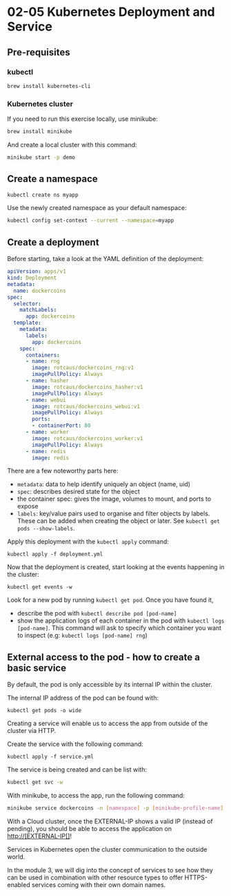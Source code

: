 # 02-05 Kubernetes Deployment and Service

## Pre-requisites

### kubectl

```bash
brew install kubernetes-cli
```

### Kubernetes cluster

If you need to run this exercise locally, use minikube:

```bash
brew install minikube
```

And create a local cluster with this command:

```bash
minikube start -p demo
```

## Create a namespace

```bash
kubectl create ns myapp
```

Use the newly created namespace as your default namespace:

```bash
kubectl config set-context --current --namespace=myapp
```

## Create a deployment

Before starting, take a look at the YAML definition of the deployment:

```yaml
apiVersion: apps/v1
kind: Deployment
metadata:
  name: dockercoins
spec:
  selector:
    matchLabels:
      app: dockercoins
  template:
    metadata:
      labels:
        app: dockercoins
    spec:
      containers:
      - name: rng
        image: rotcaus/dockercoins_rng:v1
        imagePullPolicy: Always
      - name: hasher
        image: rotcaus/dockercoins_hasher:v1
        imagePullPolicy: Always
      - name: webui
        image: rotcaus/dockercoins_webui:v1
        imagePullPolicy: Always
        ports:
        - containerPort: 80
      - name: worker
        image: rotcaus/dockercoins_worker:v1
        imagePullPolicy: Always
      - name: redis
        image: redis
```

There are a few noteworthy parts here:

- `metadata`: data to help identify uniquely an object (name, uid)
- `spec`: describes desired state for the object
- the container spec: gives the image, volumes to mount, and ports to expose
- `labels`: key/value pairs used to organise and filter objects by labels. These can be added when creating the object or later. See `kubectl get pods --show-labels`.

Apply this deployment with the `kubectl apply` command:

```console
kubectl apply -f deployment.yml
```

Now that the deployment is created, start looking at the events happening in the cluster:

```console
kubectl get events -w
```

Look for a new pod by running `kubectl get pod`. Once you have found it,

- describe the pod with `kubectl describe pod [pod-name]`
- show the application logs of each container in the pod with `kubectl logs [pod-name]`. This command will ask to specify which container you want to inspect (e.g: `kubectl logs [pod-name] rng`)

## External access to the pod - how to create a basic service

By default, the pod is only accessible by its internal IP within the cluster.

The internal IP address of the pod can be found with:

```console
kubectl get pods -o wide
```

Creating a service will enable us to access the app from outside of the cluster via HTTP.

Create the service with the following command:

```console
kubectl apply -f service.yml
```

The service is being created and can be list with:

```bash
kubectl get svc -w
```

With minikube, to access the app, run the following command:

```bash
minikube service dockercoins -n [namespace] -p [minikube-profile-name]
```

With a Cloud cluster, once the EXTERNAL-IP shows a valid IP (instead of pending), you should be able to access the application on <http://[EXTERNAL-IP[]>!

Services in Kubernetes open the cluster communication to the outside world.

In the module 3, we will dig into the concept of services to see how they can be used in combination with other resource types to offer HTTPS-enabled services coming with their own domain names.
